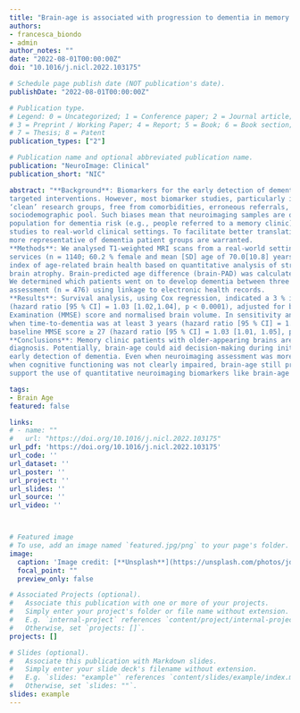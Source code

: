 ```yaml
---
title: "Brain-age is associated with progression to dementia in memory clinic patients"
authors:
- francesca_biondo
- admin
author_notes: ""
date: "2022-08-01T00:00:00Z"
doi: "10.1016/j.nicl.2022.103175"

# Schedule page publish date (NOT publication's date).
publishDate: "2022-08-01T00:00:00Z"

# Publication type.
# Legend: 0 = Uncategorized; 1 = Conference paper; 2 = Journal article;
# 3 = Preprint / Working Paper; 4 = Report; 5 = Book; 6 = Book section;
# 7 = Thesis; 8 = Patent
publication_types: ["2"]

# Publication name and optional abbreviated publication name.
publication: "NeuroImage: Clinical"
publication_short: "NIC"

abstract: "**Background**: Biomarkers for the early detection of dementia risk hold promise for better disease monitoring and
targeted interventions. However, most biomarker studies, particularly in neuroimaging, have analysed artificially
‘clean’ research groups, free from comorbidities, erroneous referrals, contraindications and from a narrow
sociodemographic pool. Such biases mean that neuroimaging samples are often unrepresentative of the target
population for dementia risk (e.g., people referred to a memory clinic), limiting the generalisation of these
studies to real-world clinical settings. To facilitate better translation from research to the clinic, datasets that are
more representative of dementia patient groups are warranted.
**Methods**: We analysed T1-weighted MRI scans from a real-world setting of patients referred to UK memory clinic
services (n = 1140; 60.2 % female and mean [SD] age of 70.0[10.8] years) to derive ‘brain-age’. Brain-age is an
index of age-related brain health based on quantitative analysis of structural neuroimaging, largely reflecting
brain atrophy. Brain-predicted age difference (brain-PAD) was calculated as brain-age minus chronological age.
We determined which patients went on to develop dementia between three months and 7.8 years after neuroimaging
assessment (n = 476) using linkage to electronic health records.
**Results**: Survival analysis, using Cox regression, indicated a 3 % increased risk of dementia per brain-PAD year
(hazard ratio [95 % CI] = 1.03 [1.02,1.04], p < 0.0001), adjusted for baseline age, age2, sex, Mini Mental State
Examination (MMSE) score and normalised brain volume. In sensitivity analyses, brain-PAD remained significant
when time-to-dementia was at least 3 years (hazard ratio [95 % CI] = 1.06 [1.02, 1.09], p = 0.0006), or when
baseline MMSE score ≥ 27 (hazard ratio [95 % CI] = 1.03 [1.01, 1.05], p = 0.0006).
**Conclusions**: Memory clinic patients with older-appearing brains are more likely to receive a subsequent dementia
diagnosis. Potentially, brain-age could aid decision-making during initial memory clinic assessment to improve
early detection of dementia. Even when neuroimaging assessment was more than 3 years prior to diagnosis and
when cognitive functioning was not clearly impaired, brain-age still proved informative. These real-world results
support the use of quantitative neuroimaging biomarkers like brain-age in memory clinics."

tags:
- Brain Age
featured: false

links:
# - name: ""
#   url: "https://doi.org/10.1016/j.nicl.2022.103175"
url_pdf: 'https://doi.org/10.1016/j.nicl.2022.103175'
url_code: ''
url_dataset: ''
url_poster: ''
url_project: ''
url_slides: ''
url_source: ''
url_video: ''



# Featured image
# To use, add an image named `featured.jpg/png` to your page's folder. 
image:
  caption: 'Image credit: [**Unsplash**](https://unsplash.com/photos/jdD8gXaTZsc)'
  focal_point: ""
  preview_only: false

# Associated Projects (optional).
#   Associate this publication with one or more of your projects.
#   Simply enter your project's folder or file name without extension.
#   E.g. `internal-project` references `content/project/internal-project/index.md`.
#   Otherwise, set `projects: []`.
projects: []

# Slides (optional).
#   Associate this publication with Markdown slides.
#   Simply enter your slide deck's filename without extension.
#   E.g. `slides: "example"` references `content/slides/example/index.md`.
#   Otherwise, set `slides: ""`.
slides: example
---
```


<!-- {{% callout note %}}
Click the *Cite* button above to demo the feature to enable visitors to import publication metadata into their reference management software.
{{% /callout %}}

{{% callout note %}}
Click the *Slides* button above to demo Academic's Markdown slides feature.
{{% /callout %}}

Supplementary notes can be added here, including [code and math](https://sourcethemes.com/academic/docs/writing-markdown-latex/). -->
